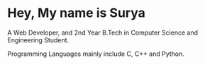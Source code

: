 # Hey, My name is Surya

A Web Developer, and 2nd Year B.Tech in Computer Science and Engineering Student. 

Programming Languages mainly include C, C++ and Python.
